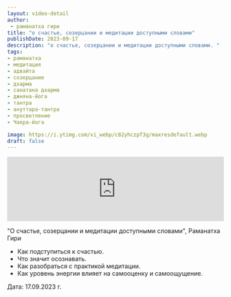 ```yaml
---
layout: video-detail
author:
 - раманатха гири
title: "о счастье, созерцании и медитации доступными словами"
publishDate: 2023-09-17
description: "о счастье, созерцании и медитации доступными словами. "
tags: 
- раманатха
- медитация
- адвайта
- созерцание
- дхарма
- санатана дхарма
- джняна-йога
- тантра
- ануттара-тантра
- просветление
- Чакра-йога

image: https://i.ytimg.com/vi_webp/c82yhczpf3g/maxresdefault.webp
draft: false
---
```


<iframe width="100%" src="https://www.youtube.com/embed/c82yhczpf3g" frameborder="0" allowfullscreen=""></iframe> 

 "О счастье, созерцании и медитации доступными словами", Раманатха Гири

* Как подступиться к счастью.
* Что значит осознавать.
* Как разобраться с практикой медитации.
* Как уровень энергии влияет на самооценку и самоощущение.

  
 Дата: 17.09.2023 г.

  

 